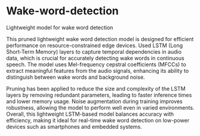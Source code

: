 # Wake-word-detection
Lightweight model for wake word detection

This pruned lightweight wake word detection model is designed for efficient performance on resource-constrained edge devices. Used LSTM (Long Short-Term Memory) layers to capture temporal dependencies in audio data, which is crucial for accurately detecting wake words in continuous speech. The model uses Mel-frequency cepstral coefficients (MFCCs) to extract meaningful features from the audio signals, enhancing its ability to distinguish between wake words and background noise.

Pruning has been applied to reduce the size and complexity of the LSTM layers by removing redundant parameters, leading to faster inference times and lower memory usage. Noise augmentation during training improves robustness, allowing the model to perform well even in varied environments. Overall, this lightweight LSTM-based model balances accuracy with efficiency, making it ideal for real-time wake word detection on low-power devices such as smartphones and embedded systems.
